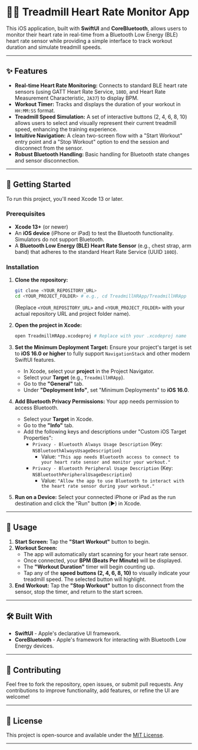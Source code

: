 # 🚴‍♂️ Treadmill Heart Rate Monitor App

This iOS application, built with **SwiftUI** and **CoreBluetooth**, allows users to monitor their heart rate in real-time from a Bluetooth Low Energy (BLE) heart rate sensor while providing a simple interface to track workout duration and simulate treadmill speeds.

---

## ✨ Features

* **Real-time Heart Rate Monitoring:** Connects to standard BLE heart rate sensors (using GATT Heart Rate Service, `180D`, and Heart Rate Measurement Characteristic, `2A37`) to display BPM.
* **Workout Timer:** Tracks and displays the duration of your workout in `HH:MM:SS` format.
* **Treadmill Speed Simulation:** A set of interactive buttons (2, 4, 6, 8, 10) allows users to select and visually represent their current treadmill speed, enhancing the training experience.
* **Intuitive Navigation:** A clean two-screen flow with a "Start Workout" entry point and a "Stop Workout" option to end the session and disconnect from the sensor.
* **Robust Bluetooth Handling:** Basic handling for Bluetooth state changes and sensor disconnection.

---

## 🚀 Getting Started

To run this project, you'll need Xcode 13 or later.

### Prerequisites

* **Xcode 13+** (or newer)
* An **iOS device** (iPhone or iPad) to test the Bluetooth functionality. Simulators do not support Bluetooth.
* A **Bluetooth Low Energy (BLE) Heart Rate Sensor** (e.g., chest strap, arm band) that adheres to the standard Heart Rate Service (UUID `180D`).

### Installation

1.  **Clone the repository:**
    ```bash
    git clone <YOUR_REPOSITORY_URL>
    cd <YOUR_PROJECT_FOLDER> # e.g., cd TreadmillHRApp/TreadmillHRApp
    ```
    (Replace `<YOUR_REPOSITORY_URL>` and `<YOUR_PROJECT_FOLDER>` with your actual repository URL and project folder name).

2.  **Open the project in Xcode:**
    ```bash
    open TreadmillHRApp.xcodeproj # Replace with your .xcodeproj name
    ```

3.  **Set the Minimum Deployment Target:**
    Ensure your project's target is set to **iOS 16.0 or higher** to fully support `NavigationStack` and other modern SwiftUI features.
    * In Xcode, select your **project** in the Project Navigator.
    * Select your **Target** (e.g., `TreadmillHRApp`).
    * Go to the **"General"** tab.
    * Under **"Deployment Info"**, set "Minimum Deployments" to **iOS 16.0**.

4.  **Add Bluetooth Privacy Permissions:**
    Your app needs permission to access Bluetooth.
    * Select your **Target** in Xcode.
    * Go to the **"Info"** tab.
    * Add the following keys and descriptions under "Custom iOS Target Properties":
        * `Privacy - Bluetooth Always Usage Description` (Key: `NSBluetoothAlwaysUsageDescription`)
            * Value: `"This app needs Bluetooth access to connect to your heart rate sensor and monitor your workout."`
        * `Privacy - Bluetooth Peripheral Usage Description` (Key: `NSBluetoothPeripheralUsageDescription`)
            * Value: `"Allow the app to use Bluetooth to interact with the heart rate sensor during your workout."`

5.  **Run on a Device:**
    Select your connected iPhone or iPad as the run destination and click the "Run" button (▶️) in Xcode.

---

## 📱 Usage

1.  **Start Screen:** Tap the **"Start Workout"** button to begin.
2.  **Workout Screen:**
    * The app will automatically start scanning for your heart rate sensor.
    * Once connected, your **BPM (Beats Per Minute)** will be displayed.
    * The **"Workout Duration"** timer will begin counting up.
    * Tap any of the **speed buttons (2, 4, 6, 8, 10)** to visually indicate your treadmill speed. The selected button will highlight.
3.  **End Workout:** Tap the **"Stop Workout"** button to disconnect from the sensor, stop the timer, and return to the start screen.

---

## 🛠️ Built With

* **SwiftUI** - Apple's declarative UI framework.
* **CoreBluetooth** - Apple's framework for interacting with Bluetooth Low Energy devices.

---

## 🤝 Contributing

Feel free to fork the repository, open issues, or submit pull requests. Any contributions to improve functionality, add features, or refine the UI are welcome!

---

## 📜 License

This project is open-source and available under the [MIT License](LICENSE).

---

